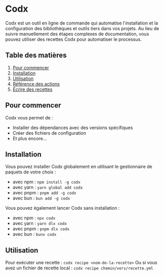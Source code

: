 # Codx

Codx est un outil en ligne de commande qui automatise l'installation et la configuration des bibliothèques et outils
tiers dans vos
projets. Au lieu de suivre manuellement des étapes complexes de documentation, vous pouvez utiliser des recettes Codx
pour automatiser le processus.

## Table des matières

1. [Pour commencer](#pour-commencer)
2. [Installation](#installation)
3. [Utilisation](#utilisation)
4. [Référence des actions](actions.md)
5. [Écrire des recettes](writing-recipes.md)

## Pour commencer

Codx vous permet de :

- Installer des dépendances avec des versions spécifiques
- Créer des fichiers de configuration
- Et plus encore...

## Installation

Vous pouvez installer Codx globalement en utilisant le gestionnaire de paquets de votre choix :

* avec npm : `npm install -g codx`
* avec yarn : `yarn global add codx`
* avec pnpm : `pnpm add -g codx`
* avec bun : `bun add -g codx`

Vous pouvez également lancer Codx sans installation :

* avec npm : `npx codx`
* avec yarn : `yarn dlx codx`
* avec pnpm : `pnpm dlx codx`
* avec bun : `bunx codx`

## Utilisation

Pour exécuter une recette : `codx recipe <nom-de-la-recette>`
Ou si vous avez un fichier de recette local : `codx recipe chemin/vers/recette.yml`